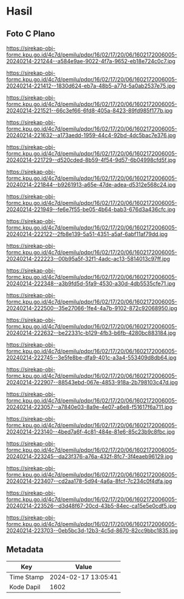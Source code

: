 # Hasil

## Foto C Plano

https://sirekap-obj-formc.kpu.go.id/4c7d/pemilu/pdpr/16/02/17/20/06/1602172006005-20240214-221244--a584e9ae-9022-4f7a-9652-eb18e724c0c7.jpg

https://sirekap-obj-formc.kpu.go.id/4c7d/pemilu/pdpr/16/02/17/20/06/1602172006005-20240214-221412--1830d624-eb7a-48b5-a77d-5a0ab2537e75.jpg

https://sirekap-obj-formc.kpu.go.id/4c7d/pemilu/pdpr/16/02/17/20/06/1602172006005-20240214-221521--66c3ef66-6fd8-405a-8423-89fd985f177b.jpg

https://sirekap-obj-formc.kpu.go.id/4c7d/pemilu/pdpr/16/02/17/20/06/1602172006005-20240214-221632--a173aedd-1959-44c4-92bd-4dc5bac7e376.jpg

https://sirekap-obj-formc.kpu.go.id/4c7d/pemilu/pdpr/16/02/17/20/06/1602172006005-20240214-221729--d520cded-8b59-4f54-9d57-6b04998cfd5f.jpg

https://sirekap-obj-formc.kpu.go.id/4c7d/pemilu/pdpr/16/02/17/20/06/1602172006005-20240214-221844--b9261913-a65e-47de-adea-d5312e568c24.jpg

https://sirekap-obj-formc.kpu.go.id/4c7d/pemilu/pdpr/16/02/17/20/06/1602172006005-20240214-221949--fe6e7f55-be05-4b64-bab3-676d3a436cfc.jpg

https://sirekap-obj-formc.kpu.go.id/4c7d/pemilu/pdpr/16/02/17/20/06/1602172006005-20240214-222122--2fb8e139-5a51-4351-a5af-6abf11af79dd.jpg

https://sirekap-obj-formc.kpu.go.id/4c7d/pemilu/pdpr/16/02/17/20/06/1602172006005-20240214-222223--00b95a5f-32f1-4adc-ac13-5814013c97ff.jpg

https://sirekap-obj-formc.kpu.go.id/4c7d/pemilu/pdpr/16/02/17/20/06/1602172006005-20240214-222348--a3b9fd5d-5fa9-4530-a30d-4db5535cfe71.jpg

https://sirekap-obj-formc.kpu.go.id/4c7d/pemilu/pdpr/16/02/17/20/06/1602172006005-20240214-222500--35e27066-1fe4-4a7b-9102-872c92068950.jpg

https://sirekap-obj-formc.kpu.go.id/4c7d/pemilu/pdpr/16/02/17/20/06/1602172006005-20240214-222632--be22331c-b129-4fb3-b6fb-4280bc883184.jpg

https://sirekap-obj-formc.kpu.go.id/4c7d/pemilu/pdpr/16/02/17/20/06/1602172006005-20240214-222745--3e5fe8be-dfa9-401c-a3a4-553409d8db64.jpg

https://sirekap-obj-formc.kpu.go.id/4c7d/pemilu/pdpr/16/02/17/20/06/1602172006005-20240214-222907--88543ebd-067e-4853-918a-2b798103c47d.jpg

https://sirekap-obj-formc.kpu.go.id/4c7d/pemilu/pdpr/16/02/17/20/06/1602172006005-20240214-223057--a7840e03-8a9e-4e07-a6e8-f51617f6a711.jpg

https://sirekap-obj-formc.kpu.go.id/4c7d/pemilu/pdpr/16/02/17/20/06/1602172006005-20240214-223140--4bed7a6f-4c81-484e-81e6-85c23b9c8fbc.jpg

https://sirekap-obj-formc.kpu.go.id/4c7d/pemilu/pdpr/16/02/17/20/06/1602172006005-20240214-223245--da23f376-a76a-432f-8fc7-3f4eaeb96129.jpg

https://sirekap-obj-formc.kpu.go.id/4c7d/pemilu/pdpr/16/02/17/20/06/1602172006005-20240214-223407--cd2aa178-5d94-4a6a-8fcf-7c234c0f4dfa.jpg

https://sirekap-obj-formc.kpu.go.id/4c7d/pemilu/pdpr/16/02/17/20/06/1602172006005-20240214-223526--d3d48f67-20cd-43b5-84ec-ca15e5e0cdf5.jpg

https://sirekap-obj-formc.kpu.go.id/4c7d/pemilu/pdpr/16/02/17/20/06/1602172006005-20240214-223703--0eb5bc3d-12b3-4c5d-8670-82cc9bbc1835.jpg


## Metadata

| Key        | Value               |
| ---------- | ------------------- |
| Time Stamp | 2024-02-17 13:05:41 |
| Kode Dapil | 1602                |




